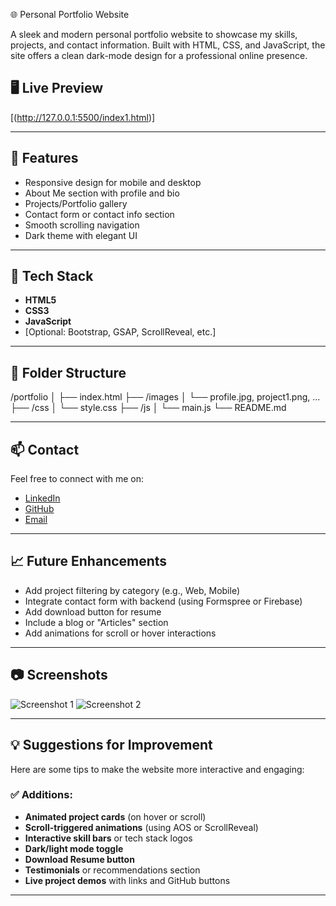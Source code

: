 🌐 Personal Portfolio Website

A sleek and modern personal portfolio website to showcase my skills, projects, and contact information. Built with HTML, CSS, and JavaScript, the site offers a clean dark-mode design for a professional online presence.

## 🖥️ Live Preview

[(http://127.0.0.1:5500/index1.html)]

---

## 📌 Features

- Responsive design for mobile and desktop
- About Me section with profile and bio
- Projects/Portfolio gallery
- Contact form or contact info section
- Smooth scrolling navigation
- Dark theme with elegant UI

---

## 🚀 Tech Stack

- **HTML5**
- **CSS3**
- **JavaScript**
- [Optional: Bootstrap, GSAP, ScrollReveal, etc.]

---

## 🧩 Folder Structure

/portfolio
│
├── index.html
├── /images
│ └── profile.jpg, project1.png, ...
├── /css
│ └── style.css
├── /js
│ └── main.js
└── README.md

---

## 📫 Contact

Feel free to connect with me on:

- [LinkedIn](https://www.linkedin.com/in/hrishikesh-apotikar/)
- [GitHub](https://github.com/Hrishid97)
- [Email](mailto:hrishid97@gmail.com)

---

## 📈 Future Enhancements

- Add project filtering by category (e.g., Web, Mobile)
- Integrate contact form with backend (using Formspree or Firebase)
- Add download button for resume
- Include a blog or "Articles" section
- Add animations for scroll or hover interactions

---

## 📷 Screenshots

![Screenshot 1](screenshots/screenshot1.png)
![Screenshot 2](screenshots/screenshot2.png)

---

## 💡 Suggestions for Improvement

Here are some tips to make the website more interactive and engaging:

### ✅ Additions:
- **Animated project cards** (on hover or scroll)
- **Scroll-triggered animations** (using AOS or ScrollReveal)
- **Interactive skill bars** or tech stack logos
- **Dark/light mode toggle**
- **Download Resume button**
- **Testimonials** or recommendations section
- **Live project demos** with links and GitHub buttons

---
